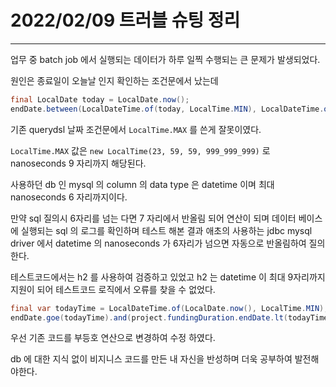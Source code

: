 # 2022/02/09 트러블 슈팅 정리

---

업무 중 batch job 에서 실행되는 데이터가 하루 일찍 수행되는 큰 문제가 발생되었다.

원인은 종료일이 오늘날 인지 확인하는 조건문에서 났는데

```java
final LocalDate today = LocalDate.now();
endDate.between(LocalDateTime.of(today, LocalTime.MIN), LocalDateTime.of(today, LocalTime.MAX)
```

기존 querydsl 날짜 조건문에서 `LocalTime.MAX` 를 쓴게 잘못이였다.

`LocalTime.MAX` 값은 `new LocalTime(23, 59, 59, 999_999_999)` 로 nanoseconds 9 자리까지 해당된다.

사용하던 db 인 mysql 의 column 의 data type 은 datetime 이며 최대 nanoseconds 6 자리까지이다.

만약 sql 질의시 6자리를 넘는 다면 7 자리에서 반올림 되어 연산이 되며
데이터 베이스에 실행되는 sql 의 로그를 확인하며 테스트 해본 결과 애초의 사용하는 jdbc mysql driver 에서 datetime 의 nanoseconds 가 6자리가 넘으면 자동으로 반올림하여 질의한다.  

테스트코드에서는 h2 를 사용하여 검증하고 있었고 h2 는 datetime 이 최대 9자리까지 지원이 되어 테스트코드 로직에서 오류를 찾을 수 없었다.
 

```java
final var todayTime = LocalDateTime.of(LocalDate.now(), LocalTime.MIN);
endDate.goe(todayTime).and(project.fundingDuration.endDate.lt(todayTime.plusDays(1)));
```

우선 기존 코드를 부등호 연산으로 변경하여 수정 하였다.

db 에 대한 지식 없이 비지니스 코드를 만든 내 자신을 반성하며 더욱 공부하여 발전해야한다.